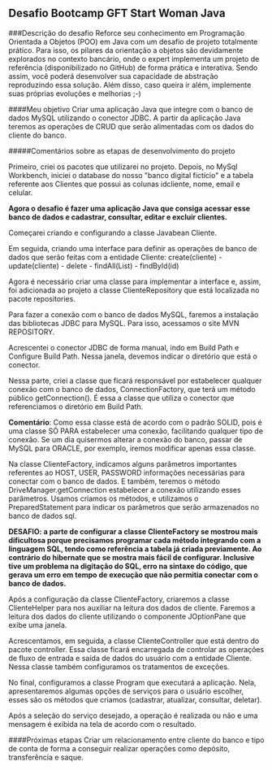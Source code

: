 ## Desafio Bootcamp GFT Start Woman Java

###Descrição do desafio
Reforce seu conhecimento em Programação Orientada a Objetos (POO) em Java com um desafio de projeto totalmente prático. Para isso, os pilares da orientação a objetos são devidamente explorados no contexto bancário, onde o expert implementa um projeto de referência (disponibilizado no GitHub) de forma prática e interativa. Sendo assim, você poderá desenvolver sua capacidade de abstração reproduzindo essa solução. Além disso, caso queira ir além, implemente suas próprias evoluções e melhorias ;-)

####Meu objetivo
Criar uma aplicação Java que integre com o banco de dados MySQL utilizando o conector JDBC. A partir da aplicação Java teremos as operações de CRUD que serão alimentadas com os dados do cliente do banco.

#####Comentários sobre as etapas de desenvolvimento do projeto

Primeiro, criei os pacotes que utilizarei no projeto.
Depois, no MySql Workbench, iniciei o database do nosso "banco digital fictício" e a tabela referente aos Clientes que possui as colunas idcliente, nome, email e celular.

**Agora o desafio é fazer uma aplicação Java que consiga acessar esse banco de dados e cadastrar, consultar, editar e excluir clientes.**

Começarei criando e configurando a classe Javabean Cliente.

Em seguida, criando uma interface para definir as operações de banco de dados que serão feitas com a entidade Cliente:
create(cliente) - update(cliente) - delete - findAll(List<Clientes>) - findById(id)

Agora é necessário criar uma classe para implementar a interface e, assim, foi adicionada ao projeto a classe ClienteRepository que está localizada no pacote repositories.

Para fazer a conexão com o banco de dados MySQL, faremos a instalação das bibliotecas JDBC para MySQL. Para isso, acessamos o site MVN REPOSITORY.

Acrescentei o conector JDBC de forma manual, indo em Build Path e Configure Build Path. Nessa janela, devemos indicar o diretório que está o conector.

Nessa parte, criei a classe que ficará responsável por estabelecer qualquer conexão com o banco de dados, ConnectionFactory, que terá um método público getConnection(). É essa a classe que utiliza o conector que referenciamos o diretório em Build Path.

**Comentário**: Como essa classe está de acordo com o padrão SOLID, pois é uma classe SÓ PARA estabelecer uma conexão, facilitando qualquer tipo de conexão. Se um dia quisermos alterar a conexão do banco, passar de MySQL para ORACLE, por exemplo, iremos modificar apenas essa classe.

Na classe ClienteFactory, indicamos alguns parâmetros importantes referentes ao HOST, USER, PASSWORD informações necessárias para conectar com o banco de dados. E também, teremos o método DriveManager.getConnection estabelecer a conexão utilizando esses parâmetros.
Usamos criamos os métodos, e utilizamos o PreparedStatement para indicar os parâmetros que serão armazenados no banco de dados sql.

**DESAFIO: a parte de configurar a classe ClienteFactory se mostrou mais dificultosa porque precisamos programar cada método integrando com a linguagem SQL, tendo como referência a tabela já criada previamente.
Ao contrário do hibernate que se mostra mais fácil de configurar.
Inclusive tive um problema na digitação do SQL, erro na sintaxe do código, que gerava um erro em tempo de execução que não permitia conectar com o banco de dados.**

Após a configuração da classe ClienteFactory, criaremos a classe ClienteHelper para nos auxiliar na leitura dos dados de cliente.
Faremos a leitura dos dados do cliente utilizando o componente JOptionPane que exibe uma janela. 

Acrescentamos, em seguida,  a classe ClienteController que está dentro do pacote controller. Essa classe ficará encarregada de controlar as operações de fluxo de entrada e saída de dados do usuário com a entidade Cliente. Nessa classe também configuramos os tratamentos de exceções.

No final, configuramos a classe Program que executará a aplicação.
Nela, apresentaremos algumas opções de serviços para o usuário escolher, esses são os métodos que criamos (cadastrar, atualizar, consultar, deletar). 

Após a seleção do serviço desejado, a operação é realizada ou não e uma mensagem é exibida na tela de acordo com o resultado.

####Próximas etapas
Criar um relacionamento entre cliente do banco e tipo de conta de forma a conseguir realizar operações como depósito, transferência e saque. 
